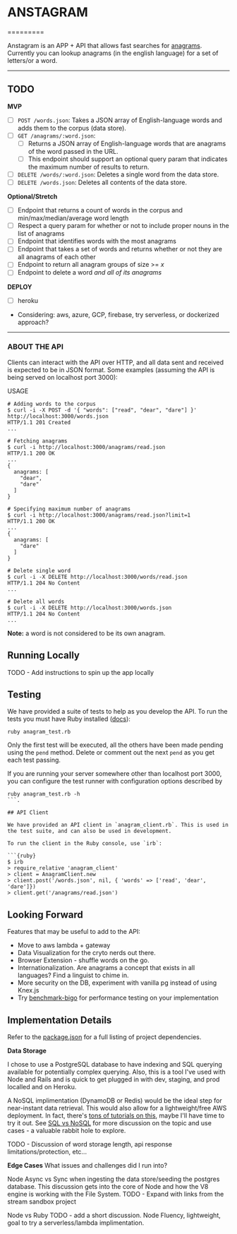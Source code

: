 # ANSTAGRAM

=========

Anstagram is an APP + API that allows fast searches for [anagrams](https://en.wikipedia.org/wiki/Anagram). Currently you can lookup anagrams (in the english language) for a set of letters/or a word.

---

## TODO

**MVP**

- [ ] `POST /words.json`: Takes a JSON array of English-language words and adds them to the corpus (data store).
- [ ] `GET /anagrams/:word.json`:
  - [ ]  Returns a JSON array of English-language words that are anagrams of the word passed in the URL.
  - [ ]  This endpoint should support an optional query param that indicates the maximum number of results to return.
- [ ] `DELETE /words/:word.json`: Deletes a single word from the data store.
- [ ] `DELETE /words.json`: Deletes all contents of the data store.

**Optional/Stretch**

- [ ] Endpoint that returns a count of words in the corpus and min/max/median/average word length
- [ ] Respect a query param for whether or not to include proper nouns in the list of anagrams
- [ ] Endpoint that identifies words with the most anagrams
- [ ] Endpoint that takes a set of words and returns whether or not they are all anagrams of each other
- [ ] Endpoint to return all anagram groups of size >= *x*
- [ ] Endpoint to delete a word *and all of its anagrams*

**DEPLOY**

- [ ] heroku
- Considering: aws, azure, GCP, firebase, try serverless, or dockerized approach?

---

### ABOUT THE API

Clients can interact with the API over HTTP, and all data sent and received is expected to be in JSON format. Some examples (assuming the API is being served on localhost port 3000):

USAGE

```{bash}
# Adding words to the corpus
$ curl -i -X POST -d '{ "words": ["read", "dear", "dare"] }' http://localhost:3000/words.json
HTTP/1.1 201 Created
...

# Fetching anagrams
$ curl -i http://localhost:3000/anagrams/read.json
HTTP/1.1 200 OK
...
{
  anagrams: [
    "dear",
    "dare"
  ]
}

# Specifying maximum number of anagrams
$ curl -i http://localhost:3000/anagrams/read.json?limit=1
HTTP/1.1 200 OK
...
{
  anagrams: [
    "dare"
  ]
}

# Delete single word
$ curl -i -X DELETE http://localhost:3000/words/read.json
HTTP/1.1 204 No Content
...

# Delete all words
$ curl -i -X DELETE http://localhost:3000/words.json
HTTP/1.1 204 No Content
...
```

**Note:** a word is not considered to be its own anagram.

## Running Locally

TODO - Add instructions to spin up the app locally

## Testing

We have provided a suite of tests to help as you develop the API. To run the tests you must have Ruby installed ([docs](https://www.ruby-lang.org/en/documentation/installation/)):

```{bash}
ruby anagram_test.rb
```

Only the first test will be executed, all the others have been made pending using the `pend` method. Delete or comment out the next `pend` as you get each test passing.

If you are running your server somewhere other than localhost port 3000, you can configure the test runner with configuration options described by

```{bash}
ruby anagram_test.rb -h
```.

## API Client

We have provided an API client in `anagram_client.rb`. This is used in the test suite, and can also be used in development.

To run the client in the Ruby console, use `irb`:

```{ruby}
$ irb
> require_relative 'anagram_client'
> client = AnagramClient.new
> client.post('/words.json', nil, { 'words' => ['read', 'dear', 'dare']})
> client.get('/anagrams/read.json')
```

## Looking Forward

Features that may be useful to add to the API:

- Move to aws lambda + gateway
- Data Visualization for the cryto nerds out there.
- Browser Extension - shuffle words on the go.
- Internationalization. Are anagrams a concept that exists in all languages? Find a linguist to chime in.
- More security on the DB, experiment with vanilla pg instead of using Knex.js
- Try [benchmark-bigo](https://github.com/davy/benchmark-bigo) for performance testing on your implementation

## Implementation Details

Refer to the [package.json](./package.json) for a full listing of project dependencies.

**Data Storage**

I chose to use a PostgreSQL database to have indexing and SQL querying available for potentially complex querying. Also, this is a tool I've used with Node and Rails and is quick to get plugged in with dev, staging, and prod localled and on Heroku.

A NoSQL implimentation (DynamoDB or Redis) would be the ideal step for near-instant data retrieval. This would also allow for a lightweight/free AWS deployment. In fact, there's [tons of tutorials on this](https://serverless.com/blog/node-rest-api-with-serverless-lambda-and-dynamodb/), maybe I'll have time to try it out. See [SQL vs NoSQL](https://www.xplenty.com/blog/the-sql-vs-nosql-difference/) for more discussion on the topic and use cases - a valuable rabbit hole to explore.

TODO - Discussion of word storage length, api response limitations/protection, etc...

**Edge Cases** What issues and challenges did I run into?

Node Async vs Sync when ingesting the data store/seeding the postgres database. This discussion gets into the core of Node and how the V8 engine is working with the File System. TODO - Expand with links from the stream sandbox project

Node vs Ruby TODO - add a short discussion. Node Fluency, lightweight, goal to try a serverless/lambda implimentation.
